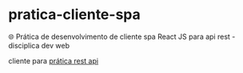 # pratica-cliente-spa
🌐 Prática de desenvolvimento de cliente spa React JS para api rest - disciplica dev web

cliente para [prática rest api](https://github.com/GustavoMarks/pratica-rest-api)

